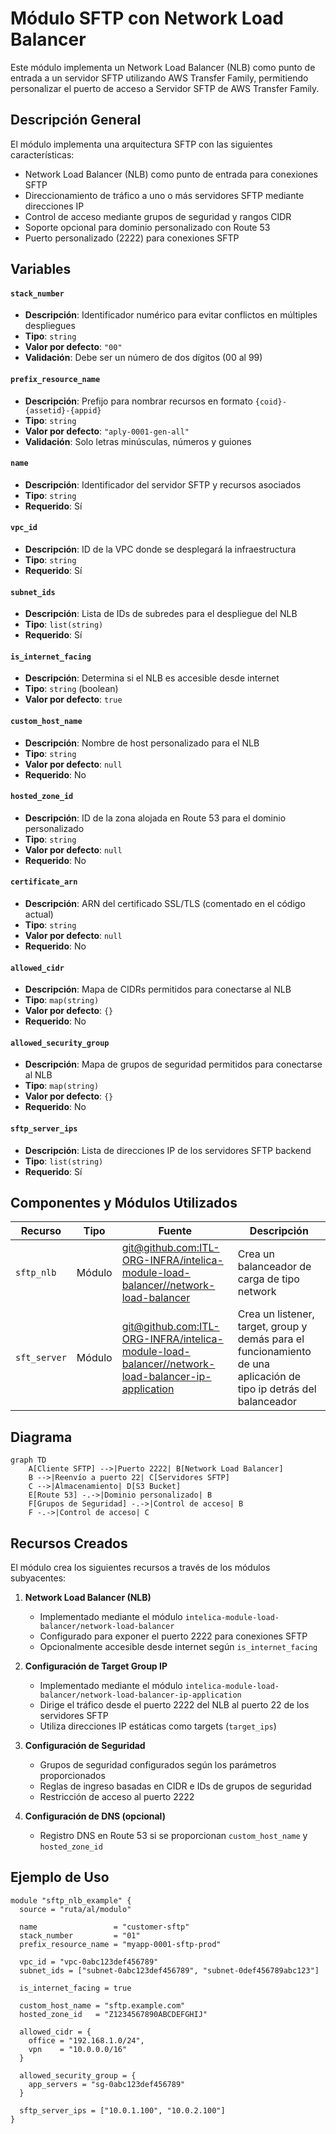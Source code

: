 # Módulo SFTP con Network Load Balancer

Este módulo implementa un Network Load Balancer (NLB) como punto de entrada a un servidor SFTP utilizando AWS Transfer
Family, permitiendo personalizar el puerto de acceso a Servidor SFTP de AWS Transfer Family.

## Descripción General

El módulo implementa una arquitectura SFTP con las siguientes características:

- Network Load Balancer (NLB) como punto de entrada para conexiones SFTP
- Direccionamiento de tráfico a uno o más servidores SFTP mediante direcciones IP
- Control de acceso mediante grupos de seguridad y rangos CIDR
- Soporte opcional para dominio personalizado con Route 53
- Puerto personalizado (2222) para conexiones SFTP

## Variables

#### `stack_number`

- **Descripción**: Identificador numérico para evitar conflictos en múltiples despliegues
- **Tipo**: `string`
- **Valor por defecto**: `"00"`
- **Validación**: Debe ser un número de dos dígitos (00 al 99)

#### `prefix_resource_name`

- **Descripción**: Prefijo para nombrar recursos en formato `{coid}-{assetid}-{appid}`
- **Tipo**: `string`
- **Valor por defecto**: `"aply-0001-gen-all"`
- **Validación**: Solo letras minúsculas, números y guiones

#### `name`

- **Descripción**: Identificador del servidor SFTP y recursos asociados
- **Tipo**: `string`
- **Requerido**: Sí

#### `vpc_id`

- **Descripción**: ID de la VPC donde se desplegará la infraestructura
- **Tipo**: `string`
- **Requerido**: Sí

#### `subnet_ids`

- **Descripción**: Lista de IDs de subredes para el despliegue del NLB
- **Tipo**: `list(string)`
- **Requerido**: Sí

#### `is_internet_facing`

- **Descripción**: Determina si el NLB es accesible desde internet
- **Tipo**: `string` (boolean)
- **Valor por defecto**: `true`

#### `custom_host_name`

- **Descripción**: Nombre de host personalizado para el NLB
- **Tipo**: `string`
- **Valor por defecto**: `null`
- **Requerido**: No

#### `hosted_zone_id`

- **Descripción**: ID de la zona alojada en Route 53 para el dominio personalizado
- **Tipo**: `string`
- **Valor por defecto**: `null`
- **Requerido**: No

#### `certificate_arn`

- **Descripción**: ARN del certificado SSL/TLS (comentado en el código actual)
- **Tipo**: `string`
- **Valor por defecto**: `null`
- **Requerido**: No

#### `allowed_cidr`

- **Descripción**: Mapa de CIDRs permitidos para conectarse al NLB
- **Tipo**: `map(string)`
- **Valor por defecto**: `{}`
- **Requerido**: No

#### `allowed_security_group`

- **Descripción**: Mapa de grupos de seguridad permitidos para conectarse al NLB
- **Tipo**: `map(string)`
- **Valor por defecto**: `{}`
- **Requerido**: No

#### `sftp_server_ips`

- **Descripción**: Lista de direcciones IP de los servidores SFTP backend
- **Tipo**: `list(string)`
- **Requerido**: Sí

## Componentes y Módulos Utilizados

| Recurso      | Tipo   | Fuente                                                                                                                                                                                                            | Descripción                                                                                                        |
|--------------|--------|-------------------------------------------------------------------------------------------------------------------------------------------------------------------------------------------------------------------|--------------------------------------------------------------------------------------------------------------------|
| `sftp_nlb`   | Módulo | [git@github.com:ITL-ORG-INFRA/intelica-module-load-balancer//network-load-balancer](https://github.com/ITL-ORG-INFRA/intelica-module-load-balancer//tree/main/network-load-balancer)                              | Crea un balanceador de carga de tipo network                                                                       |
| `sft_server` | Módulo | [git@github.com:ITL-ORG-INFRA/intelica-module-load-balancer//network-load-balancer-ip-application](https://github.com/ITL-ORG-INFRA/intelica-module-load-balancer/tree/main/network-load-balancer-ip-application) | Crea un listener, target, group y demás para el funcionamiento de una aplicación de tipo ip detrás del balanceador |

## Diagrama

```mermaid
graph TD
    A[Cliente SFTP] -->|Puerto 2222| B[Network Load Balancer]
    B -->|Reenvío a puerto 22| C[Servidores SFTP]
    C -->|Almacenamiento| D[S3 Bucket]
    E[Route 53] -.->|Dominio personalizado| B
    F[Grupos de Seguridad] -.->|Control de acceso| B
    F -.->|Control de acceso| C
```

## Recursos Creados

El módulo crea los siguientes recursos a través de los módulos subyacentes:

1. **Network Load Balancer (NLB)**
    - Implementado mediante el módulo `intelica-module-load-balancer/network-load-balancer`
    - Configurado para exponer el puerto 2222 para conexiones SFTP
    - Opcionalmente accesible desde internet según `is_internet_facing`

2. **Configuración de Target Group IP**
    - Implementado mediante el módulo `intelica-module-load-balancer/network-load-balancer-ip-application`
    - Dirige el tráfico desde el puerto 2222 del NLB al puerto 22 de los servidores SFTP
    - Utiliza direcciones IP estáticas como targets (`target_ips`)

3. **Configuración de Seguridad**
    - Grupos de seguridad configurados según los parámetros proporcionados
    - Reglas de ingreso basadas en CIDR e IDs de grupos de seguridad
    - Restricción de acceso al puerto 2222

4. **Configuración de DNS (opcional)**
    - Registro DNS en Route 53 si se proporcionan `custom_host_name` y `hosted_zone_id`

## Ejemplo de Uso

```hcl
module "sftp_nlb_example" {
  source = "ruta/al/modulo"

  name                 = "customer-sftp"
  stack_number         = "01"
  prefix_resource_name = "myapp-0001-sftp-prod"

  vpc_id = "vpc-0abc123def456789"
  subnet_ids = ["subnet-0abc123def456789", "subnet-0def456789abc123"]

  is_internet_facing = true

  custom_host_name = "sftp.example.com"
  hosted_zone_id   = "Z1234567890ABCDEFGHIJ"

  allowed_cidr = {
    office = "192.168.1.0/24",
    vpn    = "10.0.0.0/16"
  }

  allowed_security_group = {
    app_servers = "sg-0abc123def456789"
  }

  sftp_server_ips = ["10.0.1.100", "10.0.2.100"]
}
```